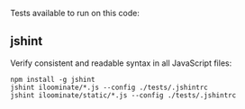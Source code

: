 Tests available to run on this code:

## jshint

Verify consistent and readable syntax in all JavaScript files:

    npm install -g jshint
    jshint iloominate/*.js --config ./tests/.jshintrc
    jshint iloominate/static/*.js --config ./tests/.jshintrc

